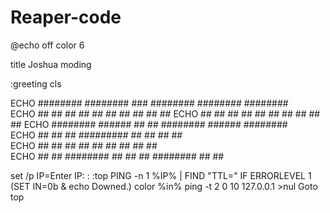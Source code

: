 # Reaper-code
@echo off
color 6


title Joshua moding



:greeting
cls



ECHO    ########  ########    ###    ########  ######## ########  
ECHO    ##     ## ##         ## ##   ##     ## ##       ##     ## 
ECHO    ##     ## ##        ##   ##  ##     ## ##       ##     ## 
ECHO    ########  ######   ##     ## ########  ######   ########  
ECHO    ##   ##   ##       ######### ##        ##       ##   ##   
ECHO    ##    ##  ##       ##     ## ##        ##       ##    ##  
ECHO    ##     ## ######## ##     ## ##        ######## ##     ## 



set /p IP=Enter IP: :
:top
PING -n 1 %IP% | FIND "TTL="
IF ERRORLEVEL 1 (SET IN=0b & echo Downed.)
color %in%
ping -t 2 0 10 127.0.0.1 >nul
Goto top
